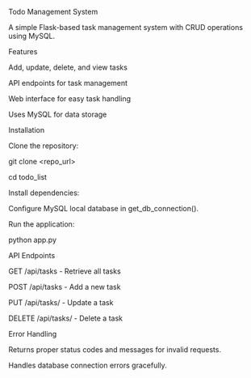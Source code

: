 Todo Management System

A simple Flask-based task management system with CRUD operations using MySQL.

Features

Add, update, delete, and view tasks

API endpoints for task management

Web interface for easy task handling

Uses MySQL for data storage

Installation

Clone the repository:

git clone <repo_url>

cd todo_list

Install dependencies:


Configure MySQL local  database in get_db_connection().

Run the application:

python app.py

API Endpoints

GET /api/tasks - Retrieve all tasks

POST /api/tasks - Add a new task

PUT /api/tasks/<id> - Update a task

DELETE /api/tasks/<id> - Delete a task

Error Handling

Returns proper status codes and messages for invalid requests.

Handles database connection errors gracefully.
